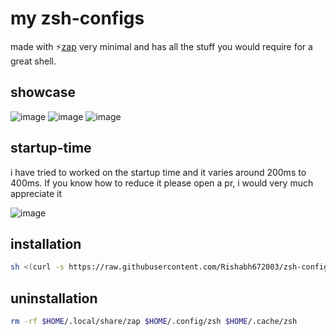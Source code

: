 # my zsh-configs

made with ⚡[zap](https://github.com/zap-zsh-zap) very minimal and has all the stuff you would require for a great shell.

## showcase

![image](https://user-images.githubusercontent.com/53911515/201460548-1957f0e5-bede-4f97-b72b-6ddd64c287cb.png)
![image](https://user-images.githubusercontent.com/53911515/201460573-e4bbc0ce-566b-4225-abd7-9aad08ebd266.png)
![image](https://user-images.githubusercontent.com/53911515/202460011-d781dcf9-5fb9-4ddc-b2ec-733d2cddc5e0.png)

## startup-time

i have tried to worked on the startup time and it varies around 200ms to 400ms. If you know how to reduce it please open a pr, i would very much appreciate it

![image](https://user-images.githubusercontent.com/53911515/202460120-4e80a636-6e1e-45ac-a094-7d6deb910ccc.png)

## installation

```bash
sh <(curl -s https://raw.githubusercontent.com/Rishabh672003/zsh-configs/main/install.sh)
```

## uninstallation

```bash
rm -rf $HOME/.local/share/zap $HOME/.config/zsh $HOME/.cache/zsh
```
